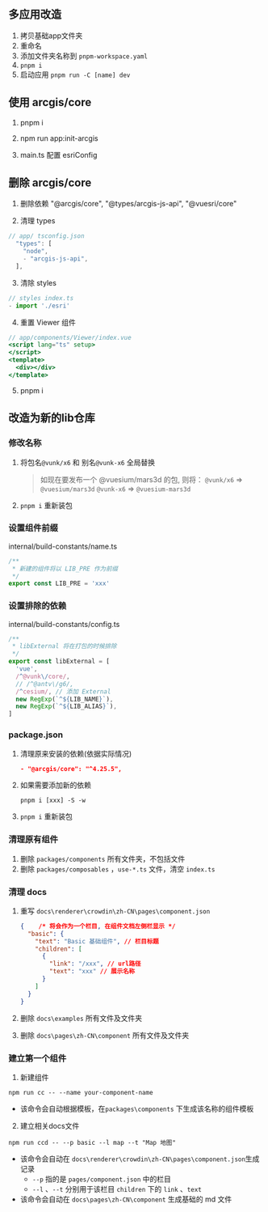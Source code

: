 ## 多应用改造

1. 拷贝基础app文件夹
2. 重命名
3. 添加文件夹名称到 `pnpm-workspace.yaml`
4. `pnpm i`
5. 启动应用 `pnpm run -C [name] dev`

## 使用 arcgis/core
1. pnpm i
2. npm run app:init-arcgis

3. main.ts 配置 esriConfig

## 删除 arcgis/core

1. 删除依赖 "@arcgis/core", "@types/arcgis-js-api", "@vuesri/core"

2. 清理 types
```ts
// app/ tsconfig.json
  "types": [
    "node",
    - "arcgis-js-api",
  ],
```

3. 清除 styles
```ts
// styles index.ts
- import './esri'
```

4. 重置 Viewer 组件
```jsx
// app/components/Viewer/index.vue
<script lang="ts" setup>
</script>
<template>
  <div></div>
</template>
```

5. pnpm i

## 改造为新的lib仓库

### 修改名称

1. 将包名`@vunk/x6` 和 别名`@vunk-x6` 全局替换
   > 如现在要发布一个 @vuesium/mars3d 的包, 则将：
   > `@vunk/x6` => `@vuesium/mars3d`
   > `@vunk-x6` => `@vuesium-mars3d`

2. `pnpm i` 重新装包

### 设置组件前缀

internal/build-constants/name.ts

```ts
/**
 * 新建的组件将以 LIB_PRE 作为前缀
 */
export const LIB_PRE = 'xxx'
```

### 设置排除的依赖

internal/build-constants/config.ts

```ts
/**
 * libExternal 将在打包的时候排除
 */
export const libExternal = [
  'vue',
  /^@vunk\/core/,
  // /^@antv\/g6/,
  /^cesium/, // 添加 External
  new RegExp(`^${LIB_NAME}`),
  new RegExp(`^${LIB_ALIAS}`),
]
```

### package.json

1. 清理原来安装的依赖(依据实际情况)

   ```json
   - "@arcgis/core": "^4.25.5",
   ```

2. 如果需要添加新的依赖

   ```shell
   pnpm i [xxx] -S -w
   ```

3. `pnpm i`  重新装包

### 清理原有组件

1. 删除 `packages/components` 所有文件夹，不包括文件
2. 删除 `packages/composables` ，`use-*.ts` 文件，清空 `index.ts`

### 清理 docs

1. 重写 `docs\renderer\crowdin\zh-CN\pages\component.json`

   ```json
   {	/* 将会作为一个栏目, 在组件文档左侧栏显示 */
     "basic": {
       "text": "Basic 基础组件", // 栏目标题
       "children": [
         {
           "link": "/xxx", // url路径
           "text": "xxx" // 展示名称
         }
       ]
     }
   }
   ```

2.  删除 `docs\examples` 所有文件及文件夹

3.  删除 `docs\pages\zh-CN\component`  所有文件及文件夹

### 建立第一个组件

1. 新建组件

  ```shell
  npm run cc -- --name your-component-name
  ```

  + 该命令会自动根据模板，在`packages\components`  下生成该名称的组件模板

2. 建立相关docs文件

  ```shell
  npm run ccd -- --p basic --l map --t "Map 地图"
  ```

  + 该命令会自动在 `docs\renderer\crowdin\zh-CN\pages\component.json`生成记录
    + `--p` 指的是 `pages/component.json` 中的栏目
    + `--l`  、`--t` 分别用于该栏目 `children`  下的 `link` 、`text`
  + 该命令会自动在 `docs\pages\zh-CN\component` 生成基础的 md 文件
